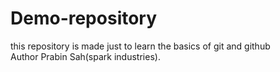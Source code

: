 # Demo-repository

this repository is made just to learn the basics of git and github
<br>
Author Prabin Sah(spark industries).
